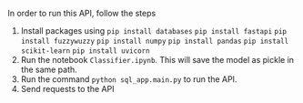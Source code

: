 In order to run this API, follow the steps

1. Install packages using
    ```pip install databases```
    ```pip install fastapi```
    ```pip install fuzzywuzzy```
    ```pip install numpy```
    ```pip install pandas```
    ```pip install scikit-learn```
    ```pip install uvicorn```
2. Run the notebook ```Classifier.ipynb```. This will save the model as pickle in the same path.
3. Run the command ```python sql_app.main.py``` to run the API.
4. Send requests to the API